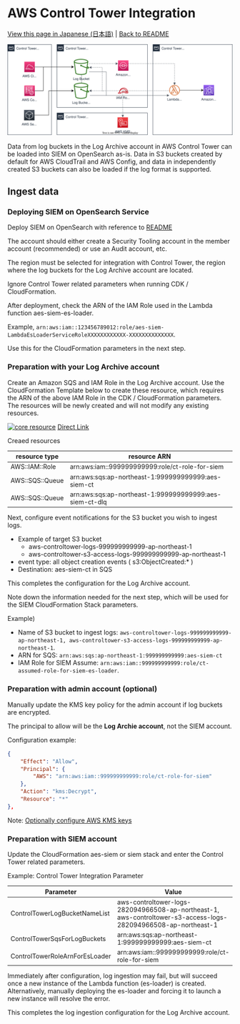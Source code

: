 # AWS Control Tower Integration

[View this page in Japanese (日本語)](controltower_ja.md) | [Back to README](../README.md)

![Control Tower Architecture](images/controltower-arch-log.svg)

Data from log buckets in the Log Archive account in AWS Control Tower can be loaded into SIEM on OpenSearch as-is. Data in S3 buckets created by default for AWS CloudTrail and AWS Config, and data in independently created S3 buckets can also be loaded if the log format is supported.

## Ingest data

### Deploying SIEM on OpenSearch Service

Deploy SIEM on OpenSearch with reference to [README](../README_en.md)

The account should either create a Security Tooling account in the member account (recommended) or use an Audit account, etc.

The region must be selected for integration with Control Tower, the region where the log buckets for the Log Archive account are located.

Ignore Control Tower related parameters when running CDK / CloudFormation.

After deployment, check the ARN of the IAM Role used in the Lambda function aes-siem-es-loader.

Example, `arn:aws:iam::123456789012:role/aes-siem-LambdaEsLoaderServiceRoleXXXXXXXXXXXX-XXXXXXXXXXXXXX`.

Use this for the CloudFormation parameters in the next step.

### Preparation with your Log Archive account

Create an Amazon SQS and IAM Role in the Log Archive account. Use the CloudFormation Template below to create these resource, which requires the ARN of the above IAM Role in the CDK / CloudFormation parameters. The resources will be newly created and will not modify any existing resources.

[![core resource](./images/cloudformation-launch-stack-button.png)](https://console.aws.amazon.com/cloudformation/home#/stacks/create/template?stackName=siem-integration-with-control-tower&templateURL=https://aes-siem.s3.ap-northeast-1.amazonaws.com/log-exporter/siem-integration-with-control-tower.template) [Direct Link](https://aes-siem.s3.ap-northeast-1.amazonaws.com/log-exporter/siem-integration-with-control-tower.template)

Creaed resources

|resource type|resource ARN|
|------|----------|
|AWS::IAM::Role|arn:aws:iam::999999999999:role/ct-role-for-siem|
|AWS::SQS::Queue|arn:aws:sqs:ap-northeast-1:999999999999:aes-siem-ct|
|AWS::SQS::Queue|arn:aws:sqs:ap-northeast-1:999999999999:aes-siem-ct-dlq|

Next, configure event notifications for the S3 bucket you wish to ingest logs.

* Example of target S3 bucket
  * aws-controltower-logs-999999999999-ap-northeast-1
  * aws-controltower-s3-access-logs-999999999999-ap-northeast-1
* event type: all object creation events ( s3:ObjectCreated:* )
* Destination: aes-siem-ct in SQS

This completes the configuration for the Log Archive account.

Note down the information needed for the next step, which will be used for the SIEM CloudFormation Stack parameters.

Example)

* Name of S3 bucket to ingest logs: `aws-controltower-logs-999999999999-ap-northeast-1, aws-controltower-s3-access-logs-999999999999-ap-northeast-1`.
* ARN for SQS: `arn:aws:sqs:ap-northeast-1:999999999999:aes-siem-ct`
* IAM Role for SIEM Assume: `arn:aws:iam::999999999999:role/ct-assumed-role-for-siem-es-loader`.

### Preparation with admin account (optional)

Manually update the KMS key policy for the admin account if log buckets are encrypted.

The principal to allow will be the **Log Archie account**, not the SIEM account.

Configuration example:

```json
{
    "Effect": "Allow",
    "Principal": {
        "AWS": "arn:aws:iam::999999999999:role/ct-role-for-siem"
    },
    "Action": "kms:Decrypt",
    "Resource": "*"
},
```

Note: [Optionally configure AWS KMS keys](https://docs.aws.amazon.com/controltower/latest/userguide/configure-kms-keys.html#kms-key-policy-update)

### Preparation with SIEM account

Update the CloudFormation aes-siem or siem stack and enter the Control Tower related parameters.

Example: Control Tower Integration Parameter

|Parameter|Value|
|------|----------|
|ControlTowerLogBucketNameList|aws-controltower-logs-282094966508-ap-northeast-1, aws-controltower-s3-access-logs-282094966508-ap-northeast-1|
|ControlTowerSqsForLogBuckets|arn:aws:sqs:ap-northeast-1:999999999999:aes-siem-ct|
|ControlTowerRoleArnForEsLoader|arn:aws:iam::999999999999:role/ct-role-for-siem|

Immediately after configuration, log ingestion may fail, but will succeed once a new instance of the Lambda function (es-loader) is created. Alternatively, manually deploying the es-loader and forcing it to launch a new instance will resolve the error.

This completes the log ingestion configuration for the Log Archive account.
